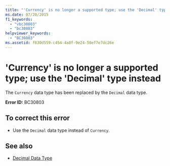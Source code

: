 ```yaml
---
title: "'Currency' is no longer a supported type; use the 'Decimal' type instead"
ms.date: 07/20/2015
f1_keywords: 
  - "vbc30803"
  - "bc30803"
helpviewer_keywords: 
  - "BC30803"
ms.assetid: f830d559-c454-4a8f-9e24-50ef7e7dc26e
---
```

# 'Currency' is no longer a supported type; use the 'Decimal' type instead
The `Currency` data type has been replaced by the `Decimal` data type.  
  
 **Error ID:** BC30803  
  
## To correct this error  
  
-   Use the `Decimal` data type instead of `Currency`.  
  
## See also

- [Decimal Data Type](../../visual-basic/language-reference/data-types/decimal-data-type.md)
